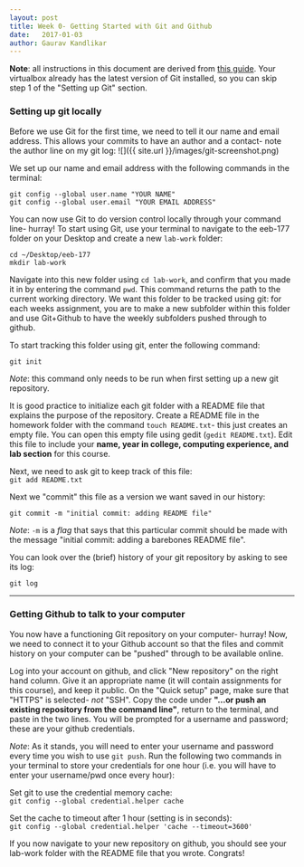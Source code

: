 ```yaml
---
layout: post
title: Week 0- Getting Started with Git and Github
date:   2017-01-03
author: Gaurav Kandlikar
---
```


**Note**: all instructions in this document are derived from [this guide](https://help.github.com/articles/set-up-git/). Your virtualbox already has the latest version of Git installed, so you can skip step 1 of the "Setting up Git" section.

### Setting up git locally

Before we use Git for the first time, we need to tell it our name and email address. This allows your commits to have an author and a contact- note the author line on my git log:
![]({{ site.url }}/images/git-screenshot.png)


We set up our name and email address with the following commands in the terminal:  

`git config --global user.name "YOUR NAME"`  
`git config --global user.email "YOUR EMAIL ADDRESS"`


You can now use Git to do version control locally through your command line- hurray! To start using Git, use your terminal to navigate to the eeb-177 folder on your Desktop and create a new `lab-work` folder:   
 
`cd ~/Desktop/eeb-177`   
`mkdir lab-work`

Navigate into this new folder using `cd lab-work`, and confirm that you made it in by entering the command `pwd`. This command returns the path to the current working directory. We want this folder to be tracked using git: for each weeks assignment, you are to make a new subfolder within this folder and use Git+Github to have the weekly subfolders pushed through to github. 

To start tracking this folder using git, enter the following command:

`git init`

*Note*: this command only needs to be run when first setting up a new git repository.  

It is good practice to initialize each git folder with a README file that explains the purpose of the repository. Create a README file in the homework folder with the command `touch README.txt`- this just creates an empty file. You can open this empty file using gedit (`gedit README.txt`). Edit this file to include your **name, year in college, computing experience, and lab section** for this course.   

Next, we need to ask git to keep track of this file:  
`git add README.txt`

Next we "commit" this file as a version we want saved in our history:

`git commit -m "initial commit: adding README file"`

*Note*: `-m` is a *flag* that says that this particular commit should be made with the message "initial commit: adding a barebones README file". 


You can look over the (brief) history of your git repository by asking to see its log:

`git log`


-----

### Getting Github to talk to your computer 

You now have a functioning Git repository on your computer- hurray! Now, we need to connect it to your Github account so that the files and commit history on your computer can be "pushed" through to be available online. 

Log into your account on github, and click "New repository" on the right hand column. Give it an appropriate name (it will contain assignments for this course), and keep it public. On the "Quick setup" page, make sure that "HTTPS" is selected- *not* "SSH". Copy the code under **"…or push an existing repository from the command line"**, return to the terminal, and paste in the two lines. You will be prompted for a username and password; these are your github credentials. 

*Note*: As it stands, you will need to enter your username and password every time you wish to use `git push`. Run the following two commands in your terminal to store your credentials for one hour (i.e. you will have to enter your username/pwd once every hour):

Set git to use the credential memory cache:      
`git config --global credential.helper cache`    

Set the cache to timeout after 1 hour (setting is in seconds):  
`git config --global credential.helper 'cache --timeout=3600'`    

If you now navigate to your new repository on github, you should see your lab-work folder with the README file that you wrote. Congrats!

